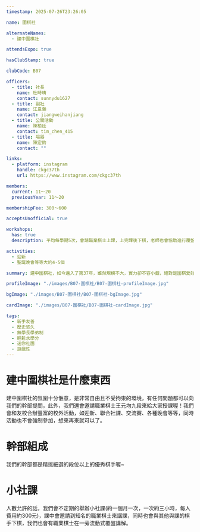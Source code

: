 ```yaml
---
timestamp: 2025-07-26T23:26:05

name: 圍棋社

alternateNames:
  - 建中圍棋社

attendsExpo: true

hasClubStamp: true

clubCode: B07

officers:
  - title: 社長
    name: 杜時晴
    contact: sunnydu1627
  - title: 副社
    name: 江韋瀚
    contact: jiangweihanjiang
  - title: 公關活動
    name: 陳柏廷
    contact: tim_chen_415
  - title: 場器
    name: 陳宏鈞
    contact: ""

links:
  - platform: instagram
    handle: ckgc37th
    url: https://www.instagram.com/ckgc37th

members:
  current: 11～20
  previousYear: 11～20

membershipFee: 300～600

acceptsUnofficial: true

workshops:
  has: true
  description: 平均每學期5次，會請職業棋士上課，上完課後下棋，老師也會協助進行覆盤與講解

activities:
  - 迎新
  - 聖誕晚會等等大約4-5個

summary: 建中圍棋社，如今邁入了第37年，雖然規模不大，實力卻不容小覷，絕對是圍棋愛好者的第一志願。

profileImage: "./images/B07-圍棋社/B07-圍棋社-profileImage.jpg"

bgImage: "./images/B07-圍棋社/B07-圍棋社-bgImage.jpg"

cardImage: "./images/B07-圍棋社/B07-圍棋社-cardImage.jpg"

tags:
  - 新手友善
  - 歷史悠久
  - 無學長學弟制
  - 輕鬆水學分
  - 迷你社團
  - 遊戲性
---
```


# 建中圍棋社是什麼東西

建中圍棋社的氛圍十分愜意，是非常自由且不受拘束的環境，有任何問題都可以向我們的幹部提問，此外，我們還會邀請職業棋士王元均九段來給大家授課喔！我們會和友校合辦豐富的校外活動，如迎新、聯合社課、交流賽、各種晚會等等，同時活動也不會強制參加，想來再來就可以了。

# 幹部組成

我們的幹部都是精挑細選的段位以上的優秀棋手喔~

# 小社課

人數允許的話，我們會不定期的舉辦小社課(約一個月一次，一次約三小時，每人費用約300元)，課中會邀請到知名的職業棋士來講課，同時也會與其他與課的棋手下棋，我們也會有職業棋士在一旁流動式覆盤講解。
